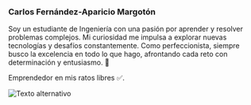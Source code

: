 ### Carlos Fernández-Aparicio Margotón

Soy un estudiante de Ingeniería con una pasión por aprender y resolver problemas complejos. Mi curiosidad me impulsa a explorar nuevas tecnologías y desafíos constantemente. 
Como perfeccionista, siempre busco la excelencia en todo lo que hago, afrontando cada reto con determinación y entusiasmo. 🚀

Emprendedor en mis ratos libres ✅.

![Texto alternativo](https://www.google.com/url?sa=i&url=https%3A%2F%2Fwww.dzoom.org.es%2Fguia-completa-fotografia-paisaje%2F&psig=AOvVaw2jPlQ066QFIpuJBbWgsow_&ust=1725557003785000&source=images&cd=vfe&opi=89978449&ved=0CBQQjRxqFwoTCPjPgvTmqYgDFQAAAAAdAAAAABAE)

